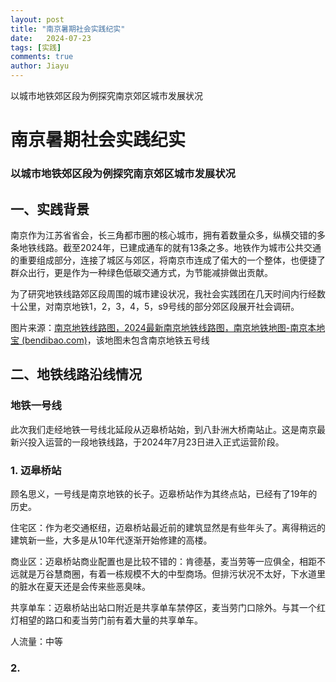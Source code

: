 ```yaml
---
layout: post
title: "南京暑期社会实践纪实"
date:   2024-07-23
tags: [实践]
comments: true
author: Jiayu
---
```


以城市地铁郊区段为例探究南京郊区城市发展状况

<!-- more -->


# 南京暑期社会实践纪实

### 以城市地铁郊区段为例探究南京郊区城市发展状况

## 一、实践背景

南京作为江苏省省会，长三角都市圈的核心城市，拥有着数量众多，纵横交错的多条地铁线路。截至2024年，已建成通车的就有13条之多。地铁作为城市公共交通的重要组成部分，连接了城区与郊区，将南京市连成了偌大的一个整体，也便捷了群众出行，更是作为一种绿色低碳交通方式，为节能减排做出贡献。

为了研究地铁线路郊区段周围的城市建设状况，我社会实践团在几天时间内行经数十公里，对南京地铁1，2，3，4，5，s9号线的部分郊区段展开社会调研。

图片来源：[南京地铁线路图，2024最新南京地铁线路图，南京地铁地图-南京本地宝 (bendibao.com)](https://m.nj.bendibao.com/ditie/linemap.shtml)，该地图未包含南京地铁五号线

## 二、地铁线路沿线情况

### 地铁一号线

此次我们走经地铁一号线北延段从迈皋桥站始，到八卦洲大桥南站止。这是南京最新兴投入运营的一段地铁线路，于2024年7月23日进入正式运营阶段。

### 1. 迈皋桥站

顾名思义，一号线是南京地铁的长子。迈皋桥站作为其终点站，已经有了19年的历史。

住宅区：作为老交通枢纽，迈皋桥站最近前的建筑显然是有些年头了。离得稍远的建筑新一些，大多是从10年代逐渐开始修建的高楼。

商业区：迈皋桥站商业配置也是比较不错的：肯德基，麦当劳等一应俱全，相距不远就是万谷慧商圈，有着一栋规模不大的中型商场。但排污状况不太好，下水道里的脏水在夏天还是会传来些恶臭味。

共享单车：迈皋桥站出站口附近是共享单车禁停区，麦当劳门口除外。与其一个红灯相望的路口和麦当劳门前有着大量的共享单车。

人流量：中等

### 2.
